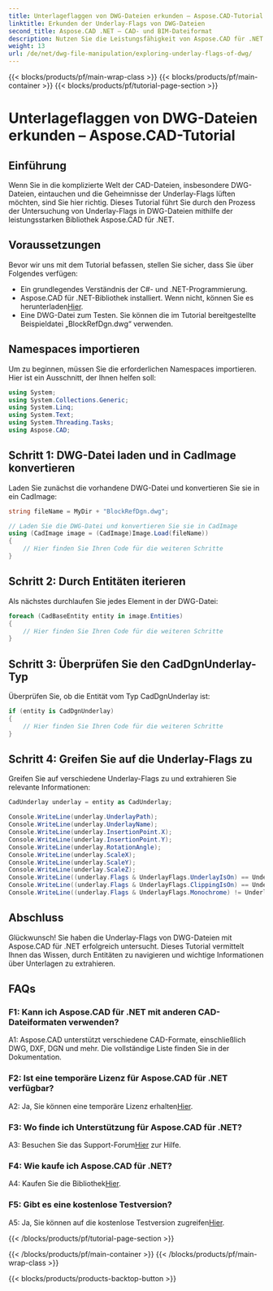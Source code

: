 ```yaml
---
title: Unterlageflaggen von DWG-Dateien erkunden – Aspose.CAD-Tutorial
linktitle: Erkunden der Underlay-Flags von DWG-Dateien
second_title: Aspose.CAD .NET – CAD- und BIM-Dateiformat
description: Nutzen Sie die Leistungsfähigkeit von Aspose.CAD für .NET beim Erkunden von DWG-Dateiunterlage-Flags. Folgen Sie unserer Schritt-für-Schritt-Anleitung.
weight: 13
url: /de/net/dwg-file-manipulation/exploring-underlay-flags-of-dwg/
---
```


{{< blocks/products/pf/main-wrap-class >}}
{{< blocks/products/pf/main-container >}}
{{< blocks/products/pf/tutorial-page-section >}}

# Unterlageflaggen von DWG-Dateien erkunden – Aspose.CAD-Tutorial

## Einführung

Wenn Sie in die komplizierte Welt der CAD-Dateien, insbesondere DWG-Dateien, eintauchen und die Geheimnisse der Underlay-Flags lüften möchten, sind Sie hier richtig. Dieses Tutorial führt Sie durch den Prozess der Untersuchung von Underlay-Flags in DWG-Dateien mithilfe der leistungsstarken Bibliothek Aspose.CAD für .NET.

## Voraussetzungen

Bevor wir uns mit dem Tutorial befassen, stellen Sie sicher, dass Sie über Folgendes verfügen:

- Ein grundlegendes Verständnis der C#- und .NET-Programmierung.
-  Aspose.CAD für .NET-Bibliothek installiert. Wenn nicht, können Sie es herunterladen[Hier](https://releases.aspose.com/cad/net/).
- Eine DWG-Datei zum Testen. Sie können die im Tutorial bereitgestellte Beispieldatei „BlockRefDgn.dwg“ verwenden.

## Namespaces importieren

Um zu beginnen, müssen Sie die erforderlichen Namespaces importieren. Hier ist ein Ausschnitt, der Ihnen helfen soll:

```csharp
using System;
using System.Collections.Generic;
using System.Linq;
using System.Text;
using System.Threading.Tasks;
using Aspose.CAD;

```

## Schritt 1: DWG-Datei laden und in CadImage konvertieren

Laden Sie zunächst die vorhandene DWG-Datei und konvertieren Sie sie in ein CadImage:

```csharp
string fileName = MyDir + "BlockRefDgn.dwg";

// Laden Sie die DWG-Datei und konvertieren Sie sie in CadImage
using (CadImage image = (CadImage)Image.Load(fileName))
{
    // Hier finden Sie Ihren Code für die weiteren Schritte
}
```

## Schritt 2: Durch Entitäten iterieren

Als nächstes durchlaufen Sie jedes Element in der DWG-Datei:

```csharp
foreach (CadBaseEntity entity in image.Entities)
{
    // Hier finden Sie Ihren Code für die weiteren Schritte
}
```

## Schritt 3: Überprüfen Sie den CadDgnUnderlay-Typ

Überprüfen Sie, ob die Entität vom Typ CadDgnUnderlay ist:

```csharp
if (entity is CadDgnUnderlay)
{
    // Hier finden Sie Ihren Code für die weiteren Schritte
}
```

## Schritt 4: Greifen Sie auf die Underlay-Flags zu

Greifen Sie auf verschiedene Underlay-Flags zu und extrahieren Sie relevante Informationen:

```csharp
CadUnderlay underlay = entity as CadUnderlay;

Console.WriteLine(underlay.UnderlayPath);
Console.WriteLine(underlay.UnderlayName);
Console.WriteLine(underlay.InsertionPoint.X);
Console.WriteLine(underlay.InsertionPoint.Y);
Console.WriteLine(underlay.RotationAngle);
Console.WriteLine(underlay.ScaleX);
Console.WriteLine(underlay.ScaleY);
Console.WriteLine(underlay.ScaleZ);
Console.WriteLine((underlay.Flags & UnderlayFlags.UnderlayIsOn) == UnderlayFlags.UnderlayIsOn);
Console.WriteLine((underlay.Flags & UnderlayFlags.ClippingIsOn) == UnderlayFlags.ClippingIsOn);
Console.WriteLine((underlay.Flags & UnderlayFlags.Monochrome) != UnderlayFlags.Monochrome);
```

## Abschluss

Glückwunsch! Sie haben die Underlay-Flags von DWG-Dateien mit Aspose.CAD für .NET erfolgreich untersucht. Dieses Tutorial vermittelt Ihnen das Wissen, durch Entitäten zu navigieren und wichtige Informationen über Unterlagen zu extrahieren.

## FAQs

### F1: Kann ich Aspose.CAD für .NET mit anderen CAD-Dateiformaten verwenden?

A1: Aspose.CAD unterstützt verschiedene CAD-Formate, einschließlich DWG, DXF, DGN und mehr. Die vollständige Liste finden Sie in der Dokumentation.

### F2: Ist eine temporäre Lizenz für Aspose.CAD für .NET verfügbar?

 A2: Ja, Sie können eine temporäre Lizenz erhalten[Hier](https://purchase.aspose.com/temporary-license/).

### F3: Wo finde ich Unterstützung für Aspose.CAD für .NET?

 A3: Besuchen Sie das Support-Forum[Hier](https://forum.aspose.com/c/cad/19) zur Hilfe.

### F4: Wie kaufe ich Aspose.CAD für .NET?

A4: Kaufen Sie die Bibliothek[Hier](https://purchase.aspose.com/buy).

### F5: Gibt es eine kostenlose Testversion?

 A5: Ja, Sie können auf die kostenlose Testversion zugreifen[Hier](https://releases.aspose.com/).

{{< /blocks/products/pf/tutorial-page-section >}}

{{< /blocks/products/pf/main-container >}}
{{< /blocks/products/pf/main-wrap-class >}}

{{< blocks/products/products-backtop-button >}}
